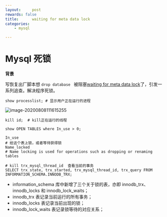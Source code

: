 ```yaml
---
layout:     post
rewards: false
title:      waiting for meta data lock
categories:
    - mysql

---
```


# Mysql 死锁

**背景**

写恢复出厂脚本想 `drop database ` 被阻塞[waiting for meta data lock](https://dba.stackexchange.com/questions/41141/unable-to-drop-the-table-since-its-showing-waiting-for-meta-data-lock)了，引发一系列追查。解决程序死锁。







```mysql
show processlist; # 显示用户正在运行的进程
```

![image-20200808111615255](https://tva1.sinaimg.cn/large/007S8ZIlgy1ghj8g60d0dj31p40u0e3g.jpg)

```mysql
kill id;  # kill正在运行的线程
```



```mysql
show OPEN TABLES where In_use > 0; 

In_use
# 给这个表上锁，或者等待获得锁
Name_locked
# Name locking is used for operations such as dropping or renaming tables
```



```mysql
# kill trx_mysql_thread_id  查看当前的事务
SELECT trx_state, trx_started, trx_mysql_thread_id, trx_query FROM INFORMATION_SCHEMA.INNODB_TRX;

```

- information_schema 库中新增了三个关于锁的表，亦即 innodb_trx、innodb_locks 和 innodb_lock_waits；
- innodb_trx 表记录当前运行的所有事务；
- innodb_locks 表记录当前出现的锁；
- innodb_lock_waits 表记录锁等待的对应关系；